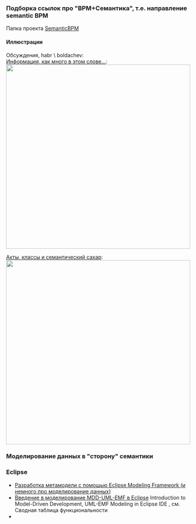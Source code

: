 ### Подборка ссылок про "BPM+Семантика", т.е. направление semantic BPM
Папка проекта [SemanticBPM](https://github.com/bpmbpm/doc/tree/main/Project/SemanticBPM)
#### Иллюстрации
Обсуждения, habr \ boldachev:  
[Информация, как много в этом слове…](https://habr.com/ru/articles/713376/#comment_25205654):  
<img src="https://habrastorage.org/getpro/habr/upload_files/be5/d18/761/be5d18761cda6b1df57c678963b61fc1.png" width="500" /> 

[Акты, классы и семантический сахар](https://habr.com/ru/articles/708026/#comment_25053928):  
<img src="https://habrastorage.org/r/w1560/getpro/habr/upload_files/67d/a0e/052/67da0e0528da47729c53664448d66709.png" width="500" /> 

### Моделирование данных в "сторону" семантики
### Eclipse
- [Разработка метамодели с помощью Eclipse Modeling Framework (и немного про моделирование данных)](https://habr.com/ru/companies/cit/articles/266433/)
- [Введение в моделирование MDD-UML-EMF в Eclipse](https://docs.google.com/document/d/1JRmE-auqJO8zb-skbooUOW1_GLdzNzne0zsUfFwShjc/edit?tab=t.0#heading=h.3rdcrjn) Introduction to Model-Driven Development, UML-EMF Modeling in Eclipse IDE , см. Сводная таблица функциональности
- 
